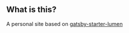 ## What is this?

A personal site based on [gatsby-starter-lumen](https://github.com/alxshelepenok/gatsby-starter-lumen) 
